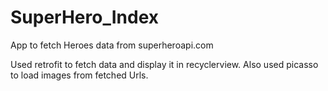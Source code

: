 # SuperHero_Index
App to fetch Heroes data from superheroapi.com

Used retrofit to fetch data and display it in recyclerview. Also used picasso to load images from fetched Urls.

